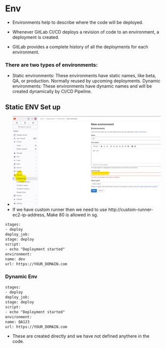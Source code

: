 # Env

- Environments help to describe where the code will be deployed.

- Whenever GitLab CI/CD deploys a revision of code to an environment, a
deployment is created.

- GitLab provides a complete history of all the deployments for each
environment.

 ### There are two types of environments:
- Static environments: These environments have static names, like beta,
QA, or production. Normally reused by upcoming deployments.
Dynamic environments: These environments have dynamic names and
will be created dynamically by CI/CD Pipeline.

Static ENV Set up
--
- ![alt text](image-17.png)
- If we have custom runner then we need to use http://custom-runner-ec2-ip-address, Make 80 is allowed in sg.

```
stages:
- deploy
deploy_job:
stage: deploy
script:
- echo "Deployment started"
environment:
name: dev
url: https://YOUR_DOMAIN.com

```


### Dynamic Env

```
stages:
- deploy
deploy_job:
stage: deploy
script:
- echo "Deployment started"
environment:
name: QA123
url: https://YOUR_DOMAIN.com

```

- These are created directly and we have not defined anythere in the code.